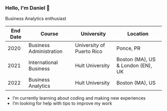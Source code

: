 ### Hello, I'm Daniel 👋

Business Analytics enthusiast

| End Date      | Course                      | University                  |  Location                           |
| ------------- |-----------------------------| ----------------------------| ------------------------------------|
| 2020          | Business Administration     | University of Puerto Rico   |    Ponce, PR                        |
| 2021          | International Business      | Hult University             |    Boston (MA), US & London (EN), UK|
| 2022          | Business Analytics          |   Hult University           |    Boston (MA), US                  |


- I’m currently learning about coding and making new experiences
- I’m looking for help with tips to improve my work
